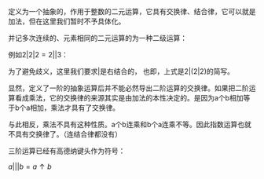 ​
定义为一个抽象的，作用于整数的二元运算，它具有交换律、结合律，它可以就是加法，但在这里我们暂时不予具体化。

并记多次连续的、元素相同的二元运算的为一种二级运算：

例如$2|2|2=2||3$：

为了避免歧义，这里我们要求|是右结合的，
也即，上式是$2|(2|2)$的简写。


显然，定义了一阶的抽象运算后并不能必然导出二阶运算的交换律。如果把二阶运算看成乘法，它的交换律的来源其实是由加法的本性决定的。是因为a个b相加等于b个a相加，乘法才具有了交换律。

与此相反，乘法不具有这种性质。a个b连乘和b个a连乘不等。因此指数运算也就不具有交换律了。（连结合律都没有）


三阶运算已经有高德纳键头作为符号：

$a|||b=a\uparrow b$
